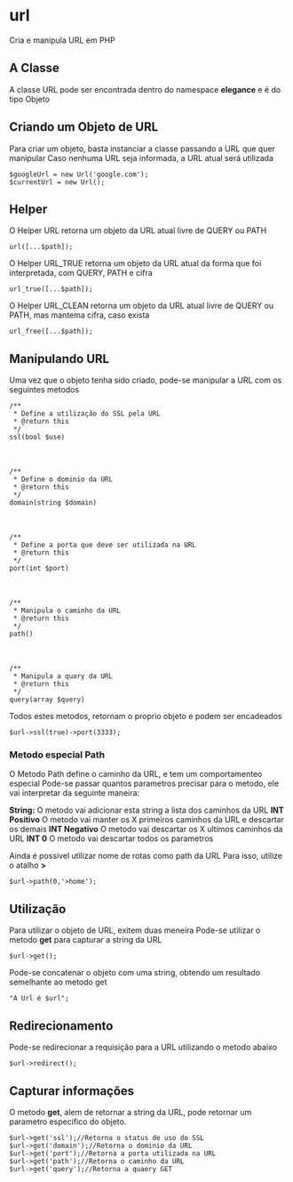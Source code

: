 # url
Cria e manipula URL em PHP

## A Classe
A classe URL pode ser encontrada dentro do namespace **elegance** e é do tipo Objeto

## Criando um Objeto de URL
Para criar um objeto, basta instanciar a classe passando a URL que quer manipular
Caso nenhuma URL seja informada, a URL atual será utilizada

    $googleUrl = new Url('google.com');
    $currentUrl = new Url();

## Helper
O Helper URL retorna um objeto da URL atual livre de QUERY ou PATH

    url([...$path]);

O Helper URL_TRUE retorna um objeto da URL atual da forma que foi interpretada, com QUERY, PATH e cifra

    url_true([...$path]);

O Helper URL_CLEAN retorna um objeto da URL atual livre de QUERY ou PATH, mas mantema cifra, caso exista

    url_free([...$path]);

## Manipulando URL
Uma vez que o objeto tenha sido criado, pode-se manipular a URL com os seguintes metodos

    /**
     * Define a utilização do SSL pela URL
     * @return this
     */
    ssl(bool $use)
ㅤ

    /**
     * Define o dominio da URL
     * @return this
     */
    domain(string $domain)
ㅤ

    /**
     * Define a porta que deve ser utilizada na URL
     * @return this
     */
    port(int $port)
ㅤ

    /**
     * Manipula o caminho da URL
     * @return this
     */
    path()
ㅤ

    /**
     * Manipula a quary da URL
     * @return this
     */
    query(array $query)

Todos estes metodos, retornam o proprio objeto e podem ser encadeados

    $url->ssl(true)->port(3333);

### Metodo especial Path
O Metodo Path define o caminho da URL, e tem um comportamenteo especial
Pode-se passar quantos parametros precisar para o metodo, ele vai interpretar da seguinte maneira:

**String:** O metodo vai adicionar esta string a lista dos caminhos da URL
**INT Positivo** O metodo vai manter os X primeiros caminhos da URL e descartar os demais
**INT Negativo** O metodo vai descartar os X ultimos caminhos da URL
**INT 0** O metodo vai descartar todos os parametros

Ainda é possivel utilizar nome de rotas como path da URL
Para isso, utilize o atalho **>**

    $url->path(0,'>home');

## Utilização
Para utilizar o objeto de URL, exitem duas meneira
Pode-se utilizar o metodo **get** para capturar a string da URL

    $url->get();

Pode-se concatenar o objeto com uma string, obtendo um resultado semelhante ao metodo get

    "A Url é $url";

## Redirecionamento
Pode-se redirecionar a requisição para a URL utilizando o metodo abaixo

    $url->redirect();

## Capturar informações
O metodo **get**, alem de retornar a string da URL, pode retornar um parametro especifico do objeto.

    $url->get('ssl');//Retorna o status de uso do SSL
    $url->get('domain');//Retorna o dominio da URL
    $url->get('port');//Retorna a porta utilizada na URL
    $url->get('path');//Retorna o caminho da URL
    $url->get('query');//Retorna a quaery GET
